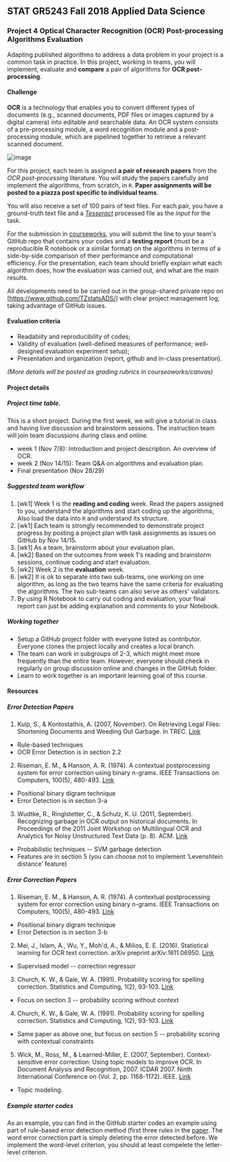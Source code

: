 ## STAT GR5243 Fall 2018 Applied Data Science
### Project 4 Optical Character Recognition (OCR) Post-processing Algorithms Evaluation

Adapting published algorithms to address a data problem in your project is a common task in practice. In this project, working in teams, you will implement, evaluate and **compare** a pair of algorithms for **OCR post-processing**.

#### Challenge

**OCR** is a technology that enables you to convert different types of documents (e.g., scanned documents, PDF files or images captured by a digital camera) into editable and searchable data. An OCR system consists of a pre-processing module, a word recognition module and a post-processing module, which are pipelined together to retrieve a relevant scanned document.

![image](figs/ocr_flowchart.png)

For this project, each team is assigned **a pair of research papers** from the *OCR post-processing* literature. You will study the papers carefully and implement the algorithms, from scratch, in `R`. **Paper assignments will be posted to a piazza post specific to individual teams**. 

You will also receive a set of 100 pairs of text files. For each pair, you have a ground-truth text file and a *[Tesseract](https://en.wikipedia.org/wiki/Tesseract_(software))* processed file as the *input* for the task. 

For the submission in [courseworks](https://courseworks2.columbia.edu/courses/69338/assignments/), you will submit the line to your team's GitHub repo that contains your codes and a **testing report** (must be a reproducible R notebook or a similar format) on the algorithms in terms of a side-by-side comparison of their performance and computational efficiency. For the presentation, each team should briefly explain what each algorithm does, how the evaluation was carried out, and what are the main results.

All developments need to be carried out in the group-shared private repo on [https://www.github.com/TZstatsADS/] with clear project management log, taking advantage of GitHub issues.

#### Evaluation criteria 
- Readabiity and reproducibility of codes;
- Validity of evaluation (well-defined measures of performance; well-designed evaluation experiment setup);
- Presentation and organization (report, github and in-class presentation).

*(More details will be posted as grading rubrics in courseoworks/canvas)*

#### Project details

##### Project time table.

This is a short project. During the first week, we will give a tutorial in class and having live discussion and brainstorm sessions. The instruction team will join team discussions during class and online. 

- week 1 (Nov 7/8): Introduction and project description. An overview of OCR.
- week 2 (Nov 14/15): Team Q&A on algorithms and evaluation plan.
- Final presentation (Nov 28/29)

##### Suggested team workflow
1. [wk1] Week 1 is the **reading and coding** week. Read the papers assigned to you, understand the algorithms and start coding up the algorithms; Also load the data into `R` and understand its structure. 
2. [wk1] Each team is strongly recommended to demonstrate project progress by posting a project plan with task assignments as issues on GitHub by Nov 14/15. 
4. [wk1] As a team, brainstorm about your evaluation plan.  
5. [wk2] Based on the outcomes from week 1's reading and brainstorm sessions, continue coding and start evaluation. 
6. [wk2] Week 2 is the **evaluation** week. 
7. [wk2] It is ok to separate into two sub-teams, one working on one algorithm, as long as the two teams have the same criteria for evaluating the algorithms. The two sub-teams can also serve as others' validators. 
8. By using R Notebook to carry out coding and evaluation, your final report can just be adding explanation and comments to your Notebook. 

##### Working together
- Setup a GitHub project folder with everyone listed as contributor. Everyone clones the project locally and creates a local branch. 
- The team can work in subgroups of 2-3, which might meet more frequently than the entire team. However, everyone should check in regularly on group discussion online and changes in the GitHub folder.
- Learn to work together is an important learning goal of this course.   

#### Resources

##### Error Detection Papers 

1. Kulp, S., & Kontostathis, A. (2007, November). On Retrieving Legal Files: Shortening Documents and Weeding Out Garbage. In TREC. [Link](http://webpages.ursinus.edu/akontostathis/KulpKontostathisFinal.pdf)
* Rule-based techniques
* OCR Error Detection is in section 2.2

2. Riseman, E. M., & Hanson, A. R. (1974). A contextual postprocessing system for error correction using binary n-grams. IEEE Transactions on Computers, 100(5), 480-493. [Link](https://ieeexplore.ieee.org/stamp/stamp.jsp?tp=&arnumber=1672564&tag=1)
* Positional binary digram technique
* Error Detection is in section 3-a

3. Wudtke, R., Ringlstetter, C., & Schulz, K. U. (2011, September). Recognizing garbage in OCR output on historical documents. In Proceedings of the 2011 Joint Workshop on Multilingual OCR and Analytics for Noisy Unstructured Text Data (p. 8). ACM. [Link](https://dl.acm.org/citation.cfm?doid=2034617.2034626)
* Probabilistic techniques -- SVM garbage detection
* Features are in section 5 (you can choose not to implement ‘Levenshtein distance’ feature)

##### Error Correction Papers 

1. Riseman, E. M., & Hanson, A. R. (1974). A contextual postprocessing system for error correction using binary n-grams. IEEE Transactions on Computers, 100(5), 480-493. [Link](https://ieeexplore.ieee.org/stamp/stamp.jsp?tp=&arnumber=1672564&tag=1)
* Positional binary digram technique
* Error Detection is in section 3-b

2. Mei, J., Islam, A., Wu, Y., Moh'd, A., & Milios, E. E. (2016). Statistical learning for OCR text correction. arXiv preprint arXiv:1611.06950. [Link](https://arxiv.org/pdf/1611.06950.pdf)
* Supervised model -- correction regressor

3. Church, K. W., & Gale, W. A. (1991). Probability scoring for spelling correction. Statistics and Computing, 1(2), 93-103. [Link](https://link.springer.com/content/pdf/10.1007%2FBF01889984.pdf)
* Focus on section 3 -- probability scoring without context

4. Church, K. W., & Gale, W. A. (1991). Probability scoring for spelling correction. Statistics and Computing, 1(2), 93-103. [Link](https://link.springer.com/content/pdf/10.1007%2FBF01889984.pdf)
* Same paper as above one, but focus on section 5 -- probability scoring with contextual constraints

5. Wick, M., Ross, M., & Learned-Miller, E. (2007, September). Context-sensitive error correction: Using topic models to improve OCR. In Document Analysis and Recognition, 2007. ICDAR 2007. Ninth International Conference on (Vol. 2, pp. 1168-1172). IEEE. [Link](https://ieeexplore.ieee.org/stamp/stamp.jsp?tp=&arnumber=4377099)
* Topic modeling.

##### Example starter codes

As an example, you can find in the GitHub starter codes an example using part of rule-based error detection method (first three rules in the [paper](http://webpages.ursinus.edu/akontostathis/KulpKontostathisFinal.pdf). The word error correction part is simply deleting the error detected before. We implement the word-level criterion, you should at least compelete the letter-level criterion.
